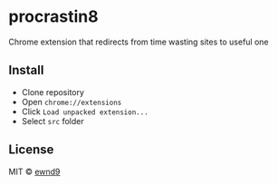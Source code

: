 # procrastin8

Chrome extension that redirects from time wasting sites to useful one

## Install

- Clone repository
- Open `chrome://extensions`
- Click `Load unpacked extension...`
- Select `src` folder

## License

MIT © [ewnd9](http://ewnd9.com)
